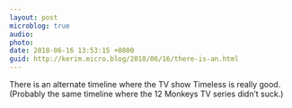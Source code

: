 ```yaml
---
layout: post
microblog: true
audio: 
photo: 
date: 2018-06-16 13:53:15 +0800
guid: http://kerim.micro.blog/2018/06/16/there-is-an.html
---
```

There is an alternate timeline where the TV show Timeless is really good. (Probably the same timeline where the 12 Monkeys TV series didn’t suck.)
